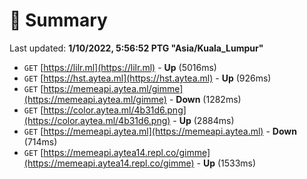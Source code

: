 # 📖 Summary
Last updated: **1/10/2022, 5:56:52 PTG "Asia/Kuala_Lumpur"**

- `GET` [https://lilr.ml](https://lilr.ml) - **Up** (5016ms)
- `GET` [https://hst.aytea.ml](https://hst.aytea.ml) - **Up** (926ms)
- `GET` [https://memeapi.aytea.ml/gimme](https://memeapi.aytea.ml/gimme) - **Down** (1282ms)
- `GET` [https://color.aytea.ml/4b31d6.png](https://color.aytea.ml/4b31d6.png) - **Up** (2884ms)
- `GET` [https://memeapi.aytea.ml](https://memeapi.aytea.ml) - **Down** (714ms)
- `GET` [https://memeapi.aytea14.repl.co/gimme](https://memeapi.aytea14.repl.co/gimme) - **Up** (1533ms)
